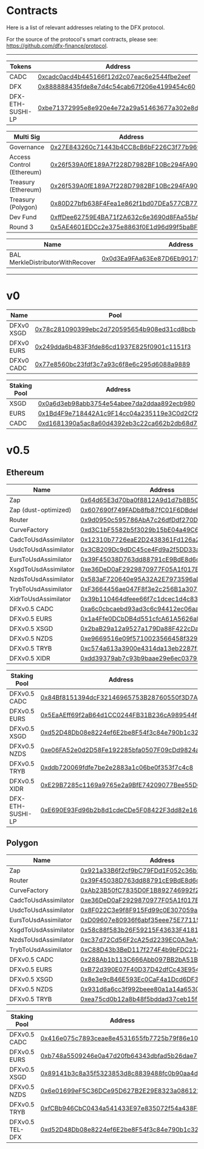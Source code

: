 # Contracts

Here is a list of relevant addresses relating to the DFX protocol.

For the source of the protocol's smart contracts, please see: https://github.com/dfx-finance/protocol.

---

| Tokens              | Address                                                                                                               |
| ------------------- | --------------------------------------------------------------------------------------------------------------------- |
| CADC                | [0xcadc0acd4b445166f12d2c07eac6e2544fbe2eef](https://etherscan.io/address/0xcadc0acd4b445166f12d2c07eac6e2544fbe2eef) |
| DFX                 | [0x888888435fde8e7d4c54cab67f206e4199454c60](https://etherscan.io/address/0x888888435fde8e7d4c54cab67f206e4199454c60) |
| DFX-ETH-SUSHI-LP    | [0xbe71372995e8e920e4e72a29a51463677a302e8d](https://etherscan.io/address/0xbe71372995e8e920e4e72a29a51463677a302e8d) |


| Multi Sig           | Address                                                                                                               |
| ------------------- | --------------------------------------------------------------------------------------------------------------------- |
| Governance          | [0x27E843260c71443b4CC8cB6bF226C3f77b9695AF](https://etherscan.io/address/0x27E843260c71443b4CC8cB6bF226C3f77b9695AF) |
| Access Control (Ethereum) | [0x26f539A0fE189A7f228D7982BF10Bc294FA9070c](https://gnosis-safe.io/app/#/safes/0xc9f05fa7049b32712c5d6675ebded167150475c4/transactions) |
| Treasury (Ethereum) | [0x26f539A0fE189A7f228D7982BF10Bc294FA9070c](https://gnosis-safe.io/app/#/safes/0x26f539A0fE189A7f228D7982BF10Bc294FA9070c/transactions) |
| Treasury (Polygon)  | [0x80D27bfb638F4Fea1e862f1bd07DEa577CB77D38](https://polygon.gnosis-safe.io/app/#/safes/0x80D27bfb638F4Fea1e862f1bd07DEa577CB77D38/transactions) |
| Dev Fund            | [0xffDee62759E4BA71f2A632c6e3690d8FAa55bAb3](https://etherscan.io/address/0xffDee62759E4BA71f2A632c6e3690d8FAa55bAb3) |
| Round 3             | [0x5AE4601EDCc2e375e8863f0E1d96d99f5baBFDf0](https://etherscan.io/address/0x5AE4601EDCc2e375e8863f0E1d96d99f5baBFDf0) |

| Name | Address |
| ---- | ---- |
| BAL MerkleDistributorWithRecover | [0x0d3Ea9FAa63Ee87D6Eb901759c18fA0a10c37F35](https://etherscan.io/address/0x0d3Ea9FAa63Ee87D6Eb901759c18fA0a10c37F35) |

---

# v0

| Name       | Pool                                                                                                                  | Token                                                                                                                 |
| ---------- | --------------------------------------------------------------------------------------------------------------------- | --------------------------------------------------------------------------------------------------------------------- |
| DFXv0 XSGD | [0x78c281090399ebc2d720595654b908ed31cd8bcb](https://etherscan.io/address/0x78c281090399ebc2d720595654b908ed31cd8bcb) | [0x1d55fb62451d36448b0f4fc4a0ff1b6e2ce9cef7](https://etherscan.io/address/0x1d55fb62451d36448b0f4fc4a0ff1b6e2ce9cef7) |
| DFXv0 EURS | [0x249dda6b483F3fde86cd1937E825f0901c1151f3](https://etherscan.io/address/0x249dda6b483F3fde86cd1937E825f0901c1151f3) | [0x20DeD7F6F8dbb6C1CC989fC923fB180142Ee0144](https://etherscan.io/address/0x20DeD7F6F8dbb6C1CC989fC923fB180142Ee0144) |
| DFXv0 CADC | [0x77e8560bc23fdf3c7a93c6f8e6c295d6088a9889](https://etherscan.io/address/0x77e8560bc23fdf3c7a93c6f8e6c295d6088a9889) | [0x47b6bfd8f2a85595bd5737ee1d620618e1e35323](https://etherscan.io/address/0x47b6bfd8f2a85595bd5737ee1d620618e1e35323) |

| Staking Pool | Address                                                                                                       |
| ---- | --------------------------------------------------------------------------------------------------------------------- |
| XSGD | [0x0a6d3eb98abb3754e54abee7da2ddaa892ecb980](https://etherscan.io/address/0x0a6d3eb98abb3754e54abee7da2ddaa892ecb980) |
| EURS | [0x1Bd4F9e718442A1c9F14cc04a235119e3C0d2Cf2](https://etherscan.io/address/0x1Bd4F9e718442A1c9F14cc04a235119e3C0d2Cf2) |
| CADC | [0xd1681390a5ac8a60d4392eb3c22ca662b2db68d7](https://etherscan.io/address/0xd1681390a5ac8a60d4392eb3c22ca662b2db68d7) |

# v0.5

## Ethereum

| Name       | Address |
| ---------- | ------  |
| Zap                  | [0x64d65E3d70ba0f8812A9d1d7b8B5C51DAB78CD15](https://etherscan.io/address/0x64d65E3d70ba0f8812A9d1d7b8B5C51DAB78CD15) |
| Zap (dust-optimized) | [0x607690f749FADb8fb87fC01F6DBdeE277Eea5fDF](https://etherscan.io/address/0x607690f749FADb8fb87fC01F6DBdeE277Eea5fDF) |
| Router               | [0x9d0950c595786AbA7c26dfDdf270D66a8b18B4FA](https://etherscan.io/address/0x9d0950c595786AbA7c26dfDdf270D66a8b18B4FA) |
| CurveFactory         | [0xd3C1bF5582b5f3029b15bE04a49C65d3226dFB0C](https://etherscan.io/address/0xd3C1bF5582b5f3029b15bE04a49C65d3226dFB0C) |
| CadcToUsdAssimilator | [0x12310b7726eaE2D2438361Fd126a25D8381Fe891](https://etherscan.io/address/0x12310b7726eaE2D2438361Fd126a25D8381Fe891) |
| UsdcToUsdAssimilator | [0x3CB209Dc9dDC45ce4Fd9a2f5DD33a8C6A9b6ea52](https://etherscan.io/address/0x3CB209Dc9dDC45ce4Fd9a2f5DD33a8C6A9b6ea52) |
| EursToUsdAssimilator | [0x39F45038D763dd88791cE9BdE8d6c18081c7d522](https://etherscan.io/address/0x39F45038D763dd88791cE9BdE8d6c18081c7d522) |
| XsgdToUsdAssimilator | [0xe36DeD0aF2929870977F05A1f017BAB6CF8190f8](https://etherscan.io/address/0xe36DeD0aF2929870977F05A1f017BAB6CF8190f8) |
| NzdsToUsdAssimilator | [0x583aF720640e95A32A2E7973596aDD2e67a3Cb34](https://etherscan.io/address/0x583aF720640e95A32A2E7973596aDD2e67a3Cb34) |
| TrybToUsdAssimilator | [0xF3664456ae047F8f3e2c256B1a30780516C406F4](https://etherscan.io/address/0xF3664456ae047F8f3e2c256B1a30780516C406F4) |
| XidrToUsdAssimilator | [0x39b110464dfeee66f7c1dcec1d4c8322f668a510](https://etherscan.io/address/0x39b110464dfeee66f7c1dcec1d4c8322f668a510) |
| DFXv0.5 CADC         | [0xa6c0cbcaebd93ad3c6c94412ec06aaa37870216d](https://etherscan.io/address/0xa6c0cbcaebd93ad3c6c94412ec06aaa37870216d) |
| DFXv0.5 EURS         | [0x1a4Ffe0DCbDB4d551cfcA61A5626aFD190731347](https://etherscan.io/address/0x1a4Ffe0DCbDB4d551cfcA61A5626aFD190731347) |
| DFXv0.5 XSGD         | [0x2baB29a12a9527a179Da88F422cDaaA223A90bD5](https://etherscan.io/address/0x2baB29a12a9527a179Da88F422cDaaA223A90bD5) |
| DFXv0.5 NZDS         | [0xe9669516e09f5710023566458f329cce6437aaac](https://etherscan.io/address/0xe9669516e09f5710023566458f329cce6437aaac) |
| DFXv0.5 TRYB         | [0xc574a613a3900e4314da13eb2287f13689a5b64d](https://etherscan.io/address/0xc574a613a3900e4314da13eb2287f13689a5b64d) |
| DFXv0.5 XIDR         | [0xdd39379ab7c93b9baae29e6ec03795d0bc99a889](https://etherscan.io/address/0xdd39379ab7c93b9baae29e6ec03795d0bc99a889) |

| Staking Pool | Address                                                                                                       |
| ---- | --------------------------------------------------------------------------------------------------------------------- |
| DFXv0.5 CADC | [0x84Bf8151394dcF32146965753B28760550f3D7A8](https://etherscan.io/address/0x84Bf8151394dcF32146965753B28760550f3D7A8) |
| DFXv0.5 EURS | [0x5EaAEff69f2aB64d1CC0244FB31B236cA989544f](https://etherscan.io/address/0x5EaAEff69f2aB64d1CC0244FB31B236cA989544f) |
| DFXv0.5 XSGD | [0xd52D48Db08e8224ef6E2be8F54f3c84e790b1c32](https://etherscan.io/address/0xd52D48Db08e8224ef6E2be8F54f3c84e790b1c32) |
| DFXv0.5 NZDS | [0xe06FA52e0d2D58Fe192285bfa0507F09cDd9824a](https://etherscan.io/address/0xe06FA52e0d2D58Fe192285bfa0507F09cDd9824a) |
| DFXv0.5 TRYB | [0xddb720069fdfe7be2e2883a1c06be0f353f7c4c8](https://etherscan.io/address/0xddb720069fdfe7be2e2883a1c06be0f353f7c4c8) |
| DFXv0.5 XIDR | [0xE29B7285c1169a9765e2a9BfE74209077Bee55D6](https://etherscan.io/address/0xE29B7285c1169a9765e2a9BfE74209077Bee55D6) |
| DFX-ETH-SUSHI-LP | [0xE690E93Fd96b2b8d1cdeCDe5F08422F3dd82e164](https://etherscan.io/address/0xE690E93Fd96b2b8d1cdeCDe5F08422F3dd82e164) |

## Polygon

| Name       | Address |
| ---------- | ------  |
| Zap                  | [0x921a33B6f2cf9bC79FDd1F052c36b12eFEeC2AA7](https://polygonscan.com/address/0x921a33B6f2cf9bC79FDd1F052c36b12eFEeC2AA7) |
| Router               | [0x39F45038D763dd88791cE9BdE8d6c18081c7d522](https://polygonscan.com/address/0x39F45038D763dd88791cE9BdE8d6c18081c7d522) |
| CurveFactory         | [0xAb23B50fC7835D0F1B892746992f28646305306C](https://polygonscan.com/address/0xAb23B50fC7835D0F1B892746992f28646305306C) |
| CadcToUsdAssimilator | [0xe36DeD0aF2929870977F05A1f017BAB6CF8190f8](https://polygonscan.com/address/0xe36DeD0aF2929870977F05A1f017BAB6CF8190f8) |
| UsdcToUsdAssimilator | [0x8F022C3e9f8F915Fd99c0E307059acD2B908D8E1](https://polygonscan.com/address/0x8F022C3e9f8F915Fd99c0E307059acD2B908D8E1) |
| EursToUsdAssimilator | [0xD09607e80936f6abf35eee75E77115a93A5FE9D5](https://polygonscan.com/address/0xD09607e80936f6abf35eee75E77115a93A5FE9D5) |
| XsgdToUsdAssimilator | [0x58c88f583b26F59215F43633F4181F210379226E](https://polygonscan.com/address/0x58c88f583b26F59215F43633F4181F210379226E) |
| NzdsToUsdAssimilator | [0xc37d72Cd56F2cA25d2239EC0A3eA20e7187D185A](https://polygonscan.com/address/0xc37d72Cd56F2cA25d2239EC0A3eA20e7187D185A) |
| TrybToUsdAssimilator | [0xC88D43b3BeD117f274F4b9bFDC21c3Cd6F61cAbE](https://polygonscan.com/address/0xC88D43b3BeD117f274F4b9bFDC21c3Cd6F61cAbE) |
| DFXv0.5 CADC         | [0x288Ab1b113C666Abb097BB2bA51B8f3759D7729e](https://polygonscan.com/address/0x288Ab1b113C666Abb097BB2bA51B8f3759D7729e) |
| DFXv0.5 EURS         | [0xB72d390E07F40D37D42dfCc43E954Ae7c738Ad44](https://polygonscan.com/address/0xB72d390E07F40D37D42dfCc43E954Ae7c738Ad44) |
| DFXv0.5 XSGD         | [0x8e3e9cB46E593Ec0CaF4a1Dcd6DF3A79a87b1fd7](https://polygonscan.com/address/0x8e3e9cB46E593Ec0CaF4a1Dcd6DF3A79a87b1fd7) |
| DFXv0.5 NZDS         | [0x931d6a6cc3f992beee80a1a14a6530d34104b000](https://polygonscan.com/address/0x931d6a6cc3f992beee80a1a14a6530d34104b000) |
| DFXv0.5 TRYB         | [0xea75cd0b12a8b48f5bddad37ceb15f8cb3d2cc75](https://polygonscan.com/address/0xea75cd0b12a8b48f5bddad37ceb15f8cb3d2cc75) |

| Staking Pool | Address                                                                                                       |
| ---- | --------------------------------------------------------------------------------------------------------------------- |
| DFXv0.5 CADC | [0x416e075c7893ceae8e4531655fb7725b79f86e10](https://polygonscan.com/address/0x416e075c7893ceae8e4531655fb7725b79f86e10) |
| DFXv0.5 EURS | [0xb748a5509246e0a47d20fb64343dbfad5b26dae7](https://polygonscan.com/address/0xb748a5509246e0a47d20fb64343dbfad5b26dae7) |
| DFXv0.5 XSGD | [0x89141b3c8a35f5323853d8c8839488fc0b90aa4d](https://polygonscan.com/address/0x89141b3c8a35f5323853d8c8839488fc0b90aa4d) |
| DFXv0.5 NZDS | [0x6e01699eF5C36DCe95D627B2E29E8323a086122c](https://polygonscan.com/address/0x6e01699eF5C36DCe95D627B2E29E8323a086122c) |
| DFXv0.5 TRYB | [0xfCBb946CbC0434a541433E97e835072f54a438F6](https://polygonscan.com/address/0xfCBb946CbC0434a541433E97e835072f54a438F6) |
| DFXv0.5 TEL-DFX | [0xd52D48Db08e8224ef6E2be8F54f3c84e790b1c32](https://polygonscan.com/address/0xd52D48Db08e8224ef6E2be8F54f3c84e790b1c32) |
